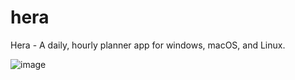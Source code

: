 # hera
Hera - A daily, hourly planner app for windows, macOS, and Linux.

![image](https://github.com/user-attachments/assets/7b12d3b9-d391-44a1-804f-1aac703df5f6)
